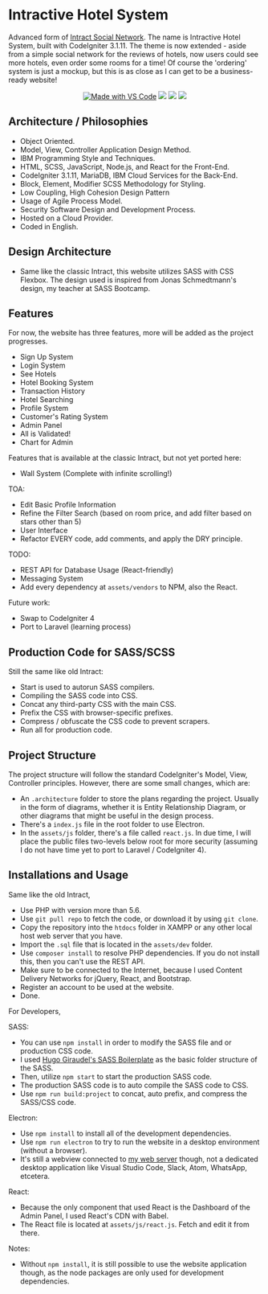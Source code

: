 # Intractive Hotel System
Advanced form of [Intract Social Network](https://github.com/lauslim12/intract-social-network). The name is Intractive Hotel System, built with CodeIgniter 3.1.11. The theme is now extended - aside from a simple social network for the reviews of hotels, now users could see more hotels, even order some rooms for a time! Of course the 'ordering' system is just a mockup, but this is as close as I can get to be a business-ready website!

<p align="center">
  <a href="https://code.visualstudio.com/"><img src="https://img.shields.io/badge/Made%20with-VS%20Code-blue" alt="Made with VS Code" /></a>
  <img src="https://img.shields.io/badge/Made%20with-JavaScript-yellow"/>
  <img src="https://img.shields.io/badge/Made%20with-PHP-%232980b9"/>
  <img src="https://img.shields.io/badge/Made%20with-CodeIgniter-red"/>
</p>

## Architecture / Philosophies
* Object Oriented.
* Model, View, Controller Application Design Method.
* IBM Programming Style and Techniques.
* HTML, SCSS, JavaScript, Node.js, and React for the Front-End.
* CodeIgniter 3.1.11, MariaDB, IBM Cloud Services for the Back-End.
* Block, Element, Modifier SCSS Methodology for Styling.
* Low Coupling, High Cohesion Design Pattern
* Usage of Agile Process Model.
* Security Software Design and Development Process.
* Hosted on a Cloud Provider.
* Coded in English.

## Design Architecture
* Same like the classic Intract, this website utilizes SASS with CSS Flexbox. The design used is inspired from Jonas Schmedtmann's design, my teacher at SASS Bootcamp.

## Features
For now, the website has three features, more will be added as the project progresses.
* Sign Up System
* Login System
* See Hotels
* Hotel Booking System
* Transaction History
* Hotel Searching
* Profile System
* Customer's Rating System
* Admin Panel
* All is Validated!
* Chart for Admin

Features that is available at the classic Intract, but not yet ported here:
* Wall System (Complete with infinite scrolling!)

TOA:
* Edit Basic Profile Information
* Refine the Filter Search (based on room price, and add filter based on stars other than 5)
* User Interface
* Refactor EVERY code, add comments, and apply the DRY principle.

TODO:
* REST API for Database Usage (React-friendly)
* Messaging System
* Add every dependency at `assets/vendors` to NPM, also the React.

Future work:
* Swap to CodeIgniter 4
* Port to Laravel (learning process)

## Production Code for SASS/SCSS
Still the same like old Intract:
* Start is used to autorun SASS compilers.
* Compiling the SASS code into CSS.
* Concat any third-party CSS with the main CSS.
* Prefix the CSS with browser-specific prefixes.
* Compress / obfuscate the CSS code to prevent scrapers.
* Run all for production code.

## Project Structure
The project structure will follow the standard CodeIgniter's Model, View, Controller principles. However, there are some small changes, which are:
* An `.architecture` folder to store the plans regarding the project. Usually in the form of diagrams, whether it is Entity Relationship Diagram, or other diagrams that might be useful in the design process.
* There's a `index.js` file in the root folder to use Electron.
* In the `assets/js` folder, there's a file called `react.js`.
In due time, I will place the public files two-levels below root for more security (assuming I do not have time yet to port to Laravel / CodeIgniter 4). 

## Installations and Usage
Same like the old Intract,
* Use PHP with version more than 5.6.
* Use `git pull repo` to fetch the code, or download it by using `git clone`.
* Copy the repository into the `htdocs` folder in XAMPP or any other local host web server that you have.
* Import the `.sql` file that is located in the `assets/dev` folder.
* Use `composer install` to resolve PHP dependencies. If you do not install this, then you can't use the REST API.
* Make sure to be connected to the Internet, because I used Content Delivery Networks for jQuery, React, and Bootstrap.
* Register an account to be used at the website.
* Done.

For Developers,

SASS:
* You can use `npm install` in order to modify the SASS file and or production CSS code.
* I used [Hugo Giraudel's SASS Boilerplate](https://github.com/HugoGiraudel/sass-boilerplate) as the basic folder structure of the SASS.
* Then, utilize `npm start` to start the production SASS code.
* The production SASS code is to auto compile the SASS code to CSS.
* Use `npm run build:project` to concat, auto prefix, and compress the SASS/CSS code.

Electron:
* Use `npm install` to install all of the development dependencies.
* Use `npm run electron` to try to run the website in a desktop environment (without a browser).
* It's still a webview connected to [my web server](https://nicholasdw.com/Intractive) though, not a dedicated desktop application like Visual Studio Code, Slack, Atom, WhatsApp, etcetera.

React:
* Because the only component that used React is the Dashboard of the Admin Panel, I used React's CDN with Babel.
* The React file is located at `assets/js/react.js`. Fetch and edit it from there.

Notes:
* Without `npm install`, it is still possible to use the website application though, as the node packages are only used for development dependencies.